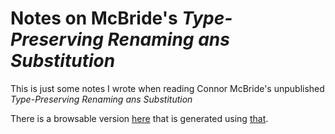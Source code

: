 # Notes on McBride's *Type-Preserving Renaming ans Substitution*

This is just some notes I wrote when reading Connor McBride's unpublished
*Type-Preserving Renaming ans Substitution*

There is a browsable version [here](https://n-osborne.github.io/TRPS/) that
is generated using [that](https://github.com/n-osborne/lagda2html).
